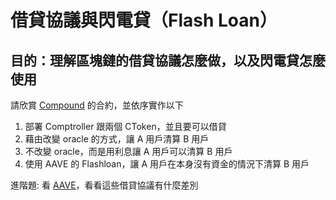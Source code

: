 # 借貸協議與閃電貸（Flash Loan）

## 目的：理解區塊鏈的借貸協議怎麼做，以及閃電貸怎麼使用
請欣賞 [Compound](https://compound.finance/docs) 的合約，並依序實作以下
1. 部署 Comptroller 跟兩個 CToken，並且要可以借貸
2. 藉由改變 oracle 的方式，讓 A 用戶清算 B 用戶
3. 不改變 oracle，而是用利息讓 A 用戶可以清算 B 用戶
3. 使用 AAVE 的 Flashloan，讓 A 用戶在本身沒有資金的情況下清算 B 用戶

進階題: 看 [AAVE](https://aave.com/)，看看這些借貸協議有什麼差別